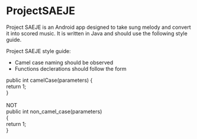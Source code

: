 # ProjectSAEJE
<html>

<p> Project SAEJE is an Android app designed to take sung melody and convert it into scored music. It is written in Java and should
use the following style guide. </p>



Project SAEJE style guide:

 <ul>
 <li> Camel case naming should be observed </li>
 <li> Functions declerations should follow the form </li>
 </ul>

<div> public int camelCase(parameters) { </br>
    return 1; <br/>
}
</div> </br>
NOT
<div>
public int non_camel_case(parameters) </br>
{ </br>
    return 1; <br/>
}
</div>




</html>
